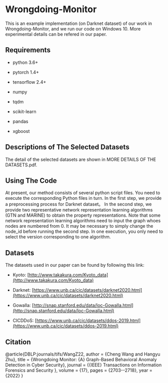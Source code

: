 # Wrongdoing-Monitor
This is an example implementation (on Darknet dataset) of our work in Wrongdoing-Monitor, and we run our code on Windows 10. More experimental details can be refered in our paper.

## Requirements

* python 3.6+

* pytorch 1.4+

* tensorflow 2.4+

* numpy

* tqdm

* scikit-learn

* pandas

* xgboost

## Descriptions of  The Selected Datasets

The detail of the selected datasets are shown in MORE DETAILS OF THE DATASETS.pdf.

## Using The Code

At present, our method consists of several python script files. You need to execute the corresponding Python files in turn. 
In the first step, we  provide a preprocessing process for Darknet dataset。
In the second step, we provide two representative network representation learning algorithms (GTN and MARINE) to obtain the property representations.
Note that some network representation learning algorithms need to input the graph whoes nodes are numbered from 0. It may be necessary to simply change the node_id before running the second step.
In one execution, you only need to select the version corresponding to one algorithm.


## Datasets

The datasets used in our paper can be found by following this link: 

* Kyoto: [http://www.takakura.com/Kyoto_data](http://www.takakura.com/Kyoto_data)

* Darknet: [https://www.unb.ca/cic/datasets/darknet2020.html](https://www.unb.ca/cic/datasets/darknet2020.html)

* Gowalla: [http://snap.stanford.edu/data/loc-Gowalla.html](http://snap.stanford.edu/data/loc-Gowalla.html)

* CICDDoS: [https://www.unb.ca/cic/datasets/ddos-2019.html](https://www.unb.ca/cic/datasets/ddos-2019.html)

## Citation


@article{DBLP:journals/tifs/WangZ22,
  author    = {Cheng Wang and
               Hangyu Zhu},
  title     = {Wrongdoing Monitor: {A} Graph-Based Behavioral Anomaly Detection in
               Cyber Security},
  journal   = {{IEEE}  Transactions on Information Forensics and Security },
  volume    = {17},
  pages     = {2703--2718},
  year      = {2022}
}



